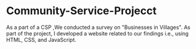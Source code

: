 # Community-Service-Projecct
As a part of a CSP ,We conducted a survey on "Businesses in Villages".  As part of the project, I developed a website related to our findings i.e., using HTML, CSS, and JavaScript.
